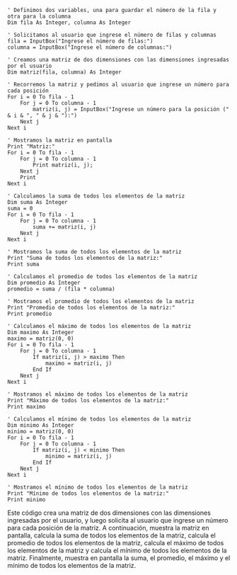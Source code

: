 ```visual basic
' Definimos dos variables, una para guardar el número de la fila y otra para la columna
Dim fila As Integer, columna As Integer

' Solicitamos al usuario que ingrese el número de filas y columnas
fila = InputBox("Ingrese el número de filas:")
columna = InputBox("Ingrese el número de columnas:")

' Creamos una matriz de dos dimensiones con las dimensiones ingresadas por el usuario
Dim matriz(fila, columna) As Integer

' Recorremos la matriz y pedimos al usuario que ingrese un número para cada posición
For i = 0 To fila - 1
    For j = 0 To columna - 1
        matriz(i, j) = InputBox("Ingrese un número para la posición (" & i & ", " & j & "):")
    Next j
Next i

' Mostramos la matriz en pantalla
Print "Matriz:"
For i = 0 To fila - 1
    For j = 0 To columna - 1
        Print matriz(i, j);
    Next j
    Print
Next i

' Calculamos la suma de todos los elementos de la matriz
Dim suma As Integer
suma = 0
For i = 0 To fila - 1
    For j = 0 To columna - 1
        suma += matriz(i, j)
    Next j
Next i

' Mostramos la suma de todos los elementos de la matriz
Print "Suma de todos los elementos de la matriz:"
Print suma

' Calculamos el promedio de todos los elementos de la matriz
Dim promedio As Integer
promedio = suma / (fila * columna)

' Mostramos el promedio de todos los elementos de la matriz
Print "Promedio de todos los elementos de la matriz:"
Print promedio

' Calculamos el máximo de todos los elementos de la matriz
Dim maximo As Integer
maximo = matriz(0, 0)
For i = 0 To fila - 1
    For j = 0 To columna - 1
        If matriz(i, j) > maximo Then
            maximo = matriz(i, j)
        End If
    Next j
Next i

' Mostramos el máximo de todos los elementos de la matriz
Print "Máximo de todos los elementos de la matriz:"
Print maximo

' Calculamos el mínimo de todos los elementos de la matriz
Dim minimo As Integer
minimo = matriz(0, 0)
For i = 0 To fila - 1
    For j = 0 To columna - 1
        If matriz(i, j) < minimo Then
            minimo = matriz(i, j)
        End If
    Next j
Next i

' Mostramos el mínimo de todos los elementos de la matriz
Print "Mínimo de todos los elementos de la matriz:"
Print minimo
```

Este código crea una matriz de dos dimensiones con las dimensiones ingresadas por el usuario, y luego solicita al usuario que ingrese un número para cada posición de la matriz. A continuación, muestra la matriz en pantalla, calcula la suma de todos los elementos de la matriz, calcula el promedio de todos los elementos de la matriz, calcula el máximo de todos los elementos de la matriz y calcula el mínimo de todos los elementos de la matriz. Finalmente, muestra en pantalla la suma, el promedio, el máximo y el mínimo de todos los elementos de la matriz.